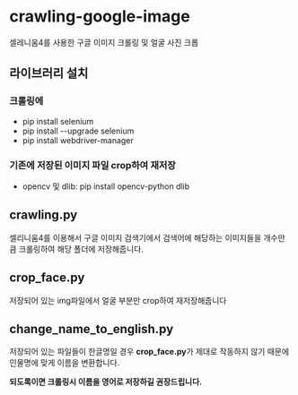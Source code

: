 # crawling-google-image
셀레니움4를 사용한 구글 이미지 크롤링 및 얼굴 사진 크롭

## 라이브러리 설치
### 크롤링에
- pip install selenium
- pip install --upgrade selenium
- pip install webdriver-manager

### 기존에 저장된 이미지 파일 crop하여 재저장
- opencv 및 dlib: pip install opencv-python dlib

## crawling.py
셀리니움4를 이용해서 구글 이미지 검색기에서 검색어에 
해당하는 이미지들을 개수만큼 크롤링하여 해당 폴더에 저장해줍니다.

## crop_face.py
저장되어 있는 img파일에서 얼굴 부분만 crop하여 재저장해줍니다

## change_name_to_english.py
저장되어 있는 파일들이 한글명일 경우 <b>crop_face.py</b>가 제대로 작동하지
않기 때문에 인물명에 맞게 이름을 변환합니다.  
  
**되도록이면 크롤링시 이름을 영어로 저장하길 권장드립니다.**
